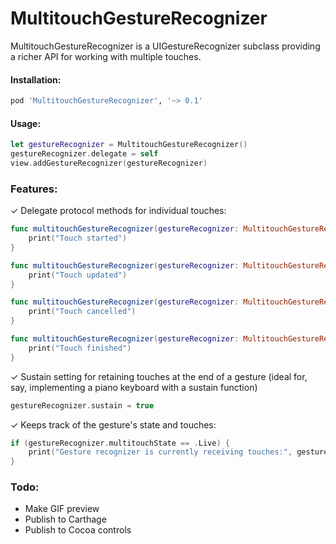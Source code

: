 # MultitouchGestureRecognizer

MultitouchGestureRecognizer is a UIGestureRecognizer subclass providing a richer API for working with multiple touches.

#### Installation:

```ruby
pod 'MultitouchGestureRecognizer', '~> 0.1'
```

#### Usage:

```swift
let gestureRecognizer = MultitouchGestureRecognizer()
gestureRecognizer.delegate = self
view.addGestureRecognizer(gestureRecognizer)
```

### Features:

✓ Delegate protocol methods for individual touches:

```swift
func multitouchGestureRecognizer(gestureRecognizer: MultitouchGestureRecognizer, touchDidBegin touch: UITouch) {
    print("Touch started")
}

func multitouchGestureRecognizer(gestureRecognizer: MultitouchGestureRecognizer, touchDidMove touch: UITouch) {
    print("Touch updated")
}

func multitouchGestureRecognizer(gestureRecognizer: MultitouchGestureRecognizer, touchDidCancel touch: UITouch) {
    print("Touch cancelled")
}

func multitouchGestureRecognizer(gestureRecognizer: MultitouchGestureRecognizer, touchDidEnd touch: UITouch) {
    print("Touch finished")
}
```

✓ Sustain setting for retaining touches at the end of a gesture (ideal for, say, implementing a piano keyboard with a sustain function)

```swift
gestureRecognizer.sustain = true
```

✓ Keeps track of the gesture's state and touches:

```swift
if (gestureRecognizer.multitouchState == .Live) {
    print("Gesture recognizer is currently receiving touches:", gestureRecognizer.touches)
}
```

### Todo:

- Make GIF preview
- Publish to Carthage
- Publish to Cocoa controls

